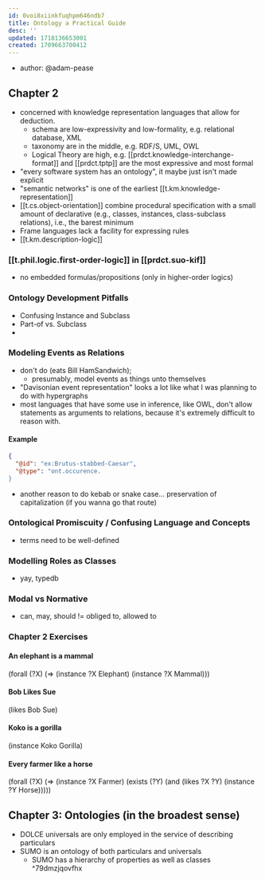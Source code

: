 ```yaml
---
id: 0voi8xiinkfuqhpm646ndb7
title: Ontology a Practical Guide
desc: ''
updated: 1718136653001
created: 1709663700412
---
```


- author: @adam-pease

## Chapter 2

- concerned with knowledge representation languages that allow for deduction. 
  - schema are low-expressivity and low-formality, e.g. relational database, XML
  - taxonomy are in the middle, e.g. RDF/S, UML, OWL
  - Logical Theory are high, e.g. [[prdct.knowledge-interchange-format]] and [[prdct.tptp]] are the most expressive and most formal
- "every software system has an ontology", it maybe just isn't made explicit
- "semantic networks" is one of the earliest [[t.km.knowledge-representation]]
- [[t.cs.object-orientation]] combine procedural specification with a small amount of declarative (e.g., classes, instances, class-subclass relations), i.e., the barest minimum
- Frame languages lack a facility for expressing rules
- [[t.km.description-logic]]

### [[t.phil.logic.first-order-logic]] in [[prdct.suo-kif]]

- no embedded formulas/propositions (only in higher-order logics)

### Ontology Development Pitfalls

- Confusing Instance and Subclass
- Part-of vs. Subclass
- 

### Modeling Events as Relations

- don't do (eats Bill HamSandwich); 
  - presumably, model events as things unto themselves
- "Davisonian event representation" looks a lot like what I was planning to do with hypergraphs
- most languages that have some use in inference, like OWL, don't allow statements as arguments to relations, because it's extremely difficult to reason with.


#### Example

```json
{
  "@id": "ex:Brutus-stabbed-Caesar",
  "@type": "ont.occurence.
}
```
- another reason to do kebab or snake case... preservation of capitalization (if you wanna go that route)

### Ontological Promiscuity / Confusing Language and Concepts

- terms need to be well-defined

### Modelling Roles as Classes

- yay, typedb

### Modal vs Normative

- can, may, should != obliged to, allowed to

### Chapter 2 Exercises

#### An elephant is a mammal

(forall (?X)
  (=>
    (instance ?X Elephant)
    (instance ?X Mammal)))

#### Bob Likes Sue

(likes Bob Sue)

####  Koko is a gorilla

(instance Koko Gorilla)

#### Every farmer like a horse

(forall (?X)
  (=>
    (instance ?X Farmer)
    (exists (?Y)
      (and 
        (likes ?X ?Y)
        (instance ?Y Horse)))))


## Chapter 3: Ontologies (in the broadest sense)

- DOLCE universals are only employed in the service of describing particulars
- SUMO is an ontology of both particulars and universals
  - SUMO has a hierarchy of properties as well as classes ^79dmzjqovfhx